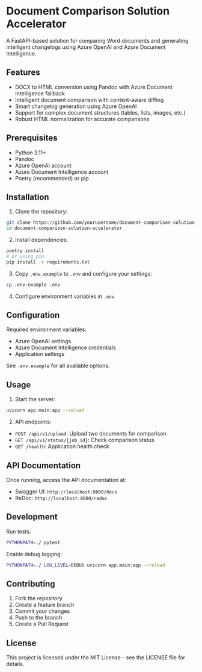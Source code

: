 # Document Comparison Solution Accelerator

A FastAPI-based solution for comparing Word documents and generating intelligent changelogs using Azure OpenAI and Azure Document Intelligence.

## Features

- DOCX to HTML conversion using Pandoc with Azure Document Intelligence fallback
- Intelligent document comparison with content-aware diffing
- Smart changelog generation using Azure OpenAI
- Support for complex document structures (tables, lists, images, etc.)
- Robust HTML normalization for accurate comparisons

## Prerequisites

- Python 3.11+
- Pandoc
- Azure OpenAI account
- Azure Document Intelligence account
- Poetry (recommended) or pip

## Installation

1. Clone the repository:
```bash
git clone https://github.com/yourusername/document-comparison-solution-accelerator.git
cd document-comparison-solution-accelerator
```

2. Install dependencies:
```bash
poetry install
# or using pip
pip install -r requirements.txt
```

3. Copy `.env.example` to `.env` and configure your settings:
```bash
cp .env.example .env
```

4. Configure environment variables in `.env`

## Configuration

Required environment variables:
- Azure OpenAI settings
- Azure Document Intelligence credentials
- Application settings

See `.env.example` for all available options.

## Usage

1. Start the server:
```bash
uvicorn app.main:app --reload
```

2. API endpoints:
- `POST /api/v1/upload`: Upload two documents for comparison
- `GET /api/v1/status/{job_id}`: Check comparison status
- `GET /health`: Application health check

## API Documentation

Once running, access the API documentation at:
- Swagger UI: `http://localhost:8000/docs`
- ReDoc: `http://localhost:8000/redoc`

## Development

Run tests:
```bash
PYTHONPATH=./ pytest
```

Enable debug logging:
```bash
PYTHONPATH=./ LOG_LEVEL=DEBUG uvicorn app.main:app --reload
```

## Contributing

1. Fork the repository
2. Create a feature branch
3. Commit your changes
4. Push to the branch
5. Create a Pull Request

## License

This project is licensed under the MIT License - see the LICENSE file for details.